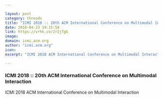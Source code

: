 ```yaml
---

layout: post
category: threads
title: "ICMI 2018 :: 20th ACM International Conference on Multimodal Interaction"
date: 2018-04-23 19:15:58
link: https://vrhk.co/2r2jTgG
image: 
domain: icmi.acm.org
author: "icmi.acm.org"
icon: 
excerpt: "ICMI 2018 ACM International Conference on Multimodal Interaction"

---
```


### ICMI 2018 :: 20th ACM International Conference on Multimodal Interaction

ICMI 2018 ACM International Conference on Multimodal Interaction